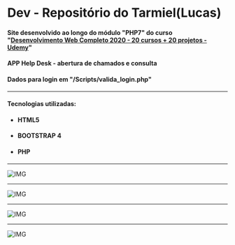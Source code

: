 # Dev - Repositório do Tarmiel(Lucas)
<h4> Site desenvolvido ao longo do módulo "PHP7" do curso "<a href="https://www.udemy.com/course/web-completo/">Desenvolvimento Web Completo 2020 - 20 cursos + 20 projetos - Udemy</a>"</h4>
<h4> APP Help Desk - abertura de chamados e consulta </h4>
<h4> Dados para login em "/Scripts/valida_login.php"</h4>
<hr>
<h4>Tecnologias utilizadas:</h4>
<ul>
  <li><h4>HTML5</h4></li>
  <li><h4>BOOTSTRAP 4</h4></li>
  <li><h4>PHP</h4></li>
</ul>
<hr>

![IMG](https://github.com/Tarmiel/PJ_web/blob/master/dinamic/dHelpDesk/prints/p1.png)
<hr>

![IMG](https://github.com/Tarmiel/PJ_web/blob/master/dinamic/dHelpDesk/prints/p2.png)
<hr>

![IMG](https://github.com/Tarmiel/PJ_web/blob/master/dinamic/dHelpDesk/prints/p3.png)
<hr>

![IMG](https://github.com/Tarmiel/PJ_web/blob/master/dinamic/dHelpDesk/prints/p4.png)
